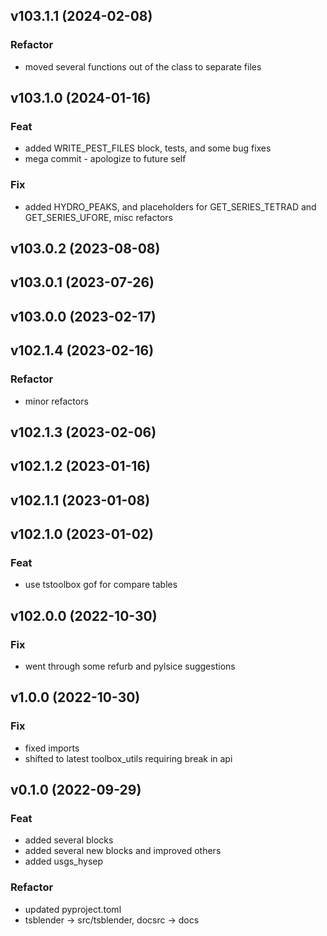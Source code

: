 ## v103.1.1 (2024-02-08)

### Refactor

- moved several functions out of the class to separate files

## v103.1.0 (2024-01-16)

### Feat

- added WRITE_PEST_FILES block, tests, and some bug fixes
- mega commit - apologize to future self

### Fix

- added HYDRO_PEAKS, and placeholders for GET_SERIES_TETRAD and GET_SERIES_UFORE, misc refactors

## v103.0.2 (2023-08-08)

## v103.0.1 (2023-07-26)

## v103.0.0 (2023-02-17)

## v102.1.4 (2023-02-16)

### Refactor

- minor refactors

## v102.1.3 (2023-02-06)

## v102.1.2 (2023-01-16)

## v102.1.1 (2023-01-08)

## v102.1.0 (2023-01-02)

### Feat

- use tstoolbox gof for compare tables

## v102.0.0 (2022-10-30)

### Fix

- went through some refurb and pylsice suggestions

## v1.0.0 (2022-10-30)

### Fix

- fixed imports
- shifted to latest toolbox_utils requiring break in api

## v0.1.0 (2022-09-29)

### Feat

- added several blocks
- added several new blocks and improved others
- added usgs_hysep

### Refactor

- updated pyproject.toml
- tsblender -> src/tsblender, docsrc -> docs
